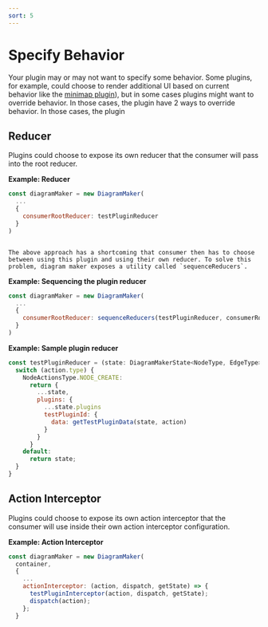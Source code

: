 ```yaml
---
sort: 5
---
```


# Specify Behavior
Your plugin may or may not want to specify some behavior. Some plugins, for example, could choose to render additional UI based on current behavior like the [minimap plugin](https://github.com/awslabs/diagram-maker-plugin-minimap)), but in some cases plugins might want to override behavior. In those cases, the plugin have 2 ways to override behavior. In those cases, the plugin

## Reducer
Plugins could choose to expose its own reducer that the consumer will pass into the root reducer.

**Example: Reducer**
```javascript
const diagramMaker = new DiagramMaker(
  ...
  {
    consumerRootReducer: testPluginReducer
  }
)
```

```warning

The above approach has a shortcoming that consumer then has to choose between using this plugin and using their own reducer. To solve this problem, diagram maker exposes a utility called `sequenceReducers`.
```

**Example: Sequencing the plugin reducer**
```javascript
const diagramMaker = new DiagramMaker(
  ...
  {
    consumerRootReducer: sequenceReducers(testPluginReducer, consumerRootReducer)
  }
)
```

**Example: Sample plugin reducer**
```javascript
const testPluginReducer = (state: DiagramMakerState<NodeType, EdgeType>, action: AnyAction) => {
  switch (action.type) {
    NodeActionsType.NODE_CREATE:
      return {
        ...state,
        plugins: {
          ...state.plugins
          testPluginId: {
            data: getTestPluginData(state, action)
          }
        }
      }
    default:
      return state;
  }
}
```

## Action Interceptor
Plugins could choose to expose its own action interceptor that the consumer will use inside their own action interceptor configuration.

**Example: Action Interceptor**
```javascript
const diagramMaker = new DiagramMaker(
  container,
  {
    ...
    actionInterceptor: (action, dispatch, getState) => {
      testPluginInterceptor(action, dispatch, getState);
      dispatch(action);
    };
  }

```
